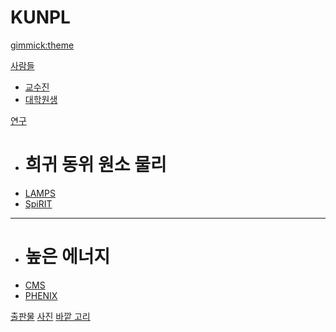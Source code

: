 <!--
  -- Name of your wiki
  -- Do NOT remove the leading `#` character.
  -->

# KUNPL


<!--
  -- Default theme
  -- (Read: http://dynalon.github.io/mdwiki/#!customizing.md#Theme_chooser)
  -->

<!--[gimmick:theme](simplex)-->
<!--[gimmick:theme](united)-->
<!--[gimmick:theme](yeti)-->

[gimmick:theme](united)

<!--
  -- Navigation
  -- (Read: http://dynalon.github.io/mdwiki/#!quickstart.md#Adding_a_navigation)
  -->

[사람들]()

  * [교수진](pages/professors.md)
  * [대학원생](pages/students.md)

[연구]()

  * # 희귀 동위 원소 물리
  * [LAMPS](pages/lamps.md)
  * [SpiRIT](pages/spirit.md)
  - - - -
  * # 높은 에너지
  * [CMS](pages/cms.md)
  * [PHENIX](pages/phenix.md)

[출판물](pages/publications.md)
[사진](pages/photos.md)
[바깥 고리](pages/links.md)


<!-- A more complex navigation example: ----------------------------------------

[Menu Item 1]()

  * # SubMenu Heading 1
  * [SubMenu Item 1](pages/subitem1.md)
  * [SubMenu Item 2](pages/subitem2.md)
  - - - -
  * # SubMenu Heading 2
  * [SubMenu Item 3](pages/subitem3.md)
  - - - -
  * # SubMenu Heading 3
  * [SubMenu Item 3](pages/subitem3.md)

[Menu Item 2](pages/item2.md)

[Menu Item 3](pages/item3.md)

---------------------------------------------------------------------------- -->

<!--
  -- Change the Language
  -- Could be useful when there's more than one language wiki.
  -->

<!--
[Change the Language]()

  * [English (United States)](/en_US/)
  * [English (United Kingdom)](/en_GB/)
  * [Italian](/it/)
-->

<!--
  -- Let the user choose a theme
  -- (Read: http://dynalon.github.io/mdwiki/#!quickstart.md#Adding_a_navigation)
  -->

<!--
[gimmick:themechooser](Choose theme)
-->
